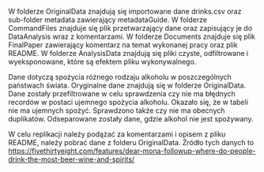 W folderze OriginalData znajdują się importowane dane drinks.csv oraz sub-folder metadata zawierający metadataGuide.
W folderze CommandFiles znajduje się plik przetwarzający dane oraz zapisujący je do DataAnalysis wraz z komentarzami.
W folderze Documents znajduje się plik FinalPaper zawierający komentarz na temat wykonanej pracy oraz plik README.
W folderze AnalysisData znajdują się pliki czyste, odfiltrowane i wyeksponowane, które są efektem pliku wykonywalnego.

Dane dotyczą spożycia różnego rodzaju alkoholu w poszczególnych państwach świata.
Oryginalne dane znajdują się w folderze OriginalData.
Dane zostały przefiltrowane w celu sprawdzenia czy nie ma błędnych recordów w postaci ujemnego spożycia alkoholu.
Okazało się, że w tabeli nie ma ujemnych spożyć.
Sprawdzono także czy nie ma obecnych duplikatów.
Odseparowane zostały dane, gdzie alkohol nie jest spożywany. 

W celu replikacji należy podążać za komentarzami i opisem z pliku README, należy pobrać dane z folderu OriginalData. Źródło tych danych to
https://fivethirtyeight.com/features/dear-mona-followup-where-do-people-drink-the-most-beer-wine-and-spirits/